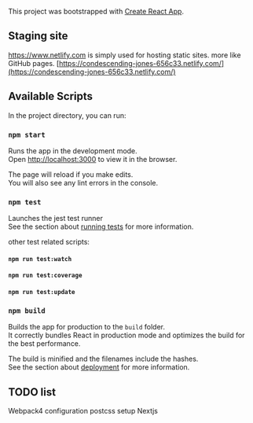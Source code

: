 This project was bootstrapped with [Create React App](https://github.com/facebook/create-react-app).

## Staging site
https://www.netlify.com is simply used for hosting static sites. more like GitHub pages.
[https://condescending-jones-656c33.netlify.com/](https://condescending-jones-656c33.netlify.com/)

## Available Scripts

In the project directory, you can run:

### `npm start`

Runs the app in the development mode.<br />
Open [http://localhost:3000](http://localhost:3000) to view it in the browser.

The page will reload if you make edits.<br />
You will also see any lint errors in the console.

### `npm test`

Launches the jest test runner<br />
See the section about [running tests](https://facebook.github.io/create-react-app/docs/running-tests) for more information.

other test related scripts:
#### `npm run test:watch`
#### `npm run test:coverage`
#### `npm run test:update`

### `npm build`

Builds the app for production to the `build` folder.<br />
It correctly bundles React in production mode and optimizes the build for the best performance.

The build is minified and the filenames include the hashes.<br />
See the section about [deployment](https://facebook.github.io/create-react-app/docs/deployment) for more information.

##

## TODO list

Webpack4 configuration
postcss setup
Nextjs
